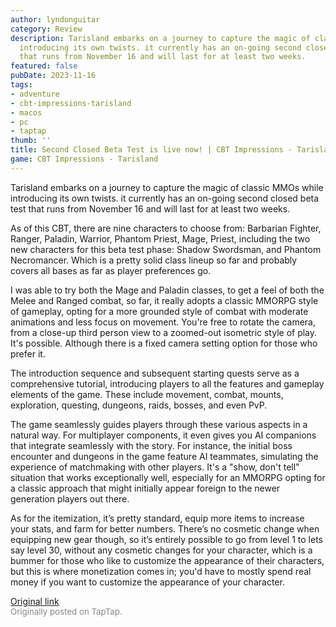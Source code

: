 ```yaml
---
author: lyndonguitar
category: Review
description: Tarisland embarks on a journey to capture the magic of classic MMOs while
  introducing its own twists. it currently has an on-going second closed beta test
  that runs from November 16 and will last for at least two weeks.
featured: false
pubDate: 2023-11-16
tags:
- adventure
- cbt-impressions-tarisland
- macos
- pc
- taptap
thumb: ''
title: Second Closed Beta Test is live now! | CBT Impressions - Tarisland
game: CBT Impressions - Tarisland
---
```

Tarisland embarks on a journey to capture the magic of classic MMOs while introducing its own twists. it currently has an on-going second closed beta test that runs from November 16 and will last for at least two weeks.

As of this CBT, there are nine characters to choose from: Barbarian Fighter,  Ranger,  Paladin,  Warrior, Phantom Priest, Mage, Priest, including the two new characters for this beta test phase:  Shadow Swordsman, and Phantom Necromancer.  Which is a pretty solid class lineup so far and probably covers all bases as far as player preferences go.

I was able to try both the Mage and Paladin classes, to get a feel of both the Melee and Ranged combat, so far, it really adopts a classic MMORPG style of gameplay, opting for a more grounded style of combat with moderate animations and less focus on movement.  You're free to rotate the camera, from a close-up third person view to a zoomed-out isometric style of play. It's possible. Although there is a fixed camera setting option for those who prefer it.

The introduction sequence and subsequent starting quests serve as a comprehensive tutorial, introducing players to all the features and gameplay elements of the game. These include movement, combat, mounts, exploration, questing, dungeons, raids, bosses, and even PvP.

The game seamlessly guides players through these various aspects in a natural way. For multiplayer components, it even gives you AI companions that integrate seamlessly with the story. For instance, the initial boss encounter and dungeons in the game feature AI teammates, simulating the experience of matchmaking with other players. It's a "show, don't tell" situation that works exceptionally well, especially for an MMORPG opting for a classic approach that might initially appear foreign to the newer generation players out there.

As for the itemization, it’s pretty standard, equip more items to increase your stats, and farm for better numbers. There’s no cosmetic change when equipping new gear though, so it’s entirely possible to go from level 1 to lets say level 30, without any cosmetic changes for your character, which is a bummer for those who like to customize the appearance of their characters, but this is where monetization comes in; you'd have to mostly spend real money if you want to customize the appearance of your character.

[Original link](https://www.taptap.io/post/6555702)<br><span style="font-size: 0.95em; color: #888;">Originally posted on TapTap.</span>